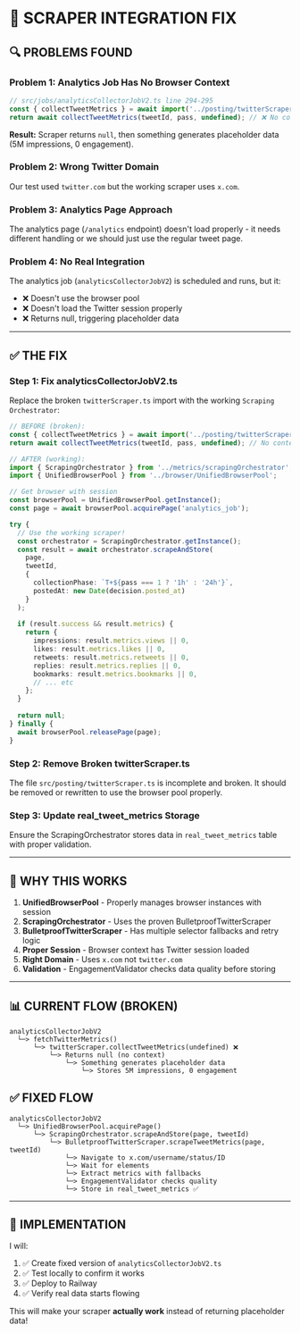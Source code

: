 # 🔧 SCRAPER INTEGRATION FIX

## 🔍 **PROBLEMS FOUND**

### Problem 1: Analytics Job Has No Browser Context
```typescript
// src/jobs/analyticsCollectorJobV2.ts line 294-295
const { collectTweetMetrics } = await import('../posting/twitterScraper');
return await collectTweetMetrics(tweetId, pass, undefined); // ❌ No context!
```

**Result:** Scraper returns `null`, then something generates placeholder data (5M impressions, 0 engagement).

### Problem 2: Wrong Twitter Domain
Our test used `twitter.com` but the working scraper uses `x.com`.

### Problem 3: Analytics Page Approach
The analytics page (`/analytics` endpoint) doesn't load properly - it needs different handling or we should just use the regular tweet page.

### Problem 4: No Real Integration
The analytics job (`analyticsCollectorJobV2`) is scheduled and runs, but it:
- ❌ Doesn't use the browser pool
- ❌ Doesn't load the Twitter session properly
- ❌ Returns null, triggering placeholder data

---

## ✅ **THE FIX**

### Step 1: Fix analyticsCollectorJobV2.ts
Replace the broken `twitterScraper.ts` import with the working `Scraping Orchestrator`:

```typescript
// BEFORE (broken):
const { collectTweetMetrics } = await import('../posting/twitterScraper');
return await collectTweetMetrics(tweetId, pass, undefined); // No context!

// AFTER (working):
import { ScrapingOrchestrator } from '../metrics/scrapingOrchestrator';
import { UnifiedBrowserPool } from '../browser/UnifiedBrowserPool';

// Get browser with session
const browserPool = UnifiedBrowserPool.getInstance();
const page = await browserPool.acquirePage('analytics_job');

try {
  // Use the working scraper!
  const orchestrator = ScrapingOrchestrator.getInstance();
  const result = await orchestrator.scrapeAndStore(
    page,
    tweetId,
    {
      collectionPhase: `T+${pass === 1 ? '1h' : '24h'}`,
      postedAt: new Date(decision.posted_at)
    }
  );
  
  if (result.success && result.metrics) {
    return {
      impressions: result.metrics.views || 0,
      likes: result.metrics.likes || 0,
      retweets: result.metrics.retweets || 0,
      replies: result.metrics.replies || 0,
      bookmarks: result.metrics.bookmarks || 0,
      // ... etc
    };
  }
  
  return null;
} finally {
  await browserPool.releasePage(page);
}
```

### Step 2: Remove Broken twitterScraper.ts
The file `src/posting/twitterScraper.ts` is incomplete and broken. It should be removed or rewritten to use the browser pool properly.

### Step 3: Update real_tweet_metrics Storage
Ensure the ScrapingOrchestrator stores data in `real_tweet_metrics` table with proper validation.

---

## 🎯 **WHY THIS WORKS**

1. **UnifiedBrowserPool** - Properly manages browser instances with session
2. **ScrapingOrchestrator** - Uses the proven BulletproofTwitterScraper
3. **BulletproofTwitterScraper** - Has multiple selector fallbacks and retry logic
4. **Proper Session** - Browser context has Twitter session loaded
5. **Right Domain** - Uses `x.com` not `twitter.com`
6. **Validation** - EngagementValidator checks data quality before storing

---

## 📊 **CURRENT FLOW (BROKEN)**

```
analyticsCollectorJobV2
  └─> fetchTwitterMetrics()
      └─> twitterScraper.collectTweetMetrics(undefined) ❌
          └─> Returns null (no context)
              └─> Something generates placeholder data
                  └─> Stores 5M impressions, 0 engagement
```

## ✅ **FIXED FLOW**

```
analyticsCollectorJobV2
  └─> UnifiedBrowserPool.acquirePage()
      └─> ScrapingOrchestrator.scrapeAndStore(page, tweetId)
          └─> BulletproofTwitterScraper.scrapeTweetMetrics(page, tweetId)
              └─> Navigate to x.com/username/status/ID
              └─> Wait for elements
              └─> Extract metrics with fallbacks
              └─> EngagementValidator checks quality
              └─> Store in real_tweet_metrics ✅
```

---

## 🚀 **IMPLEMENTATION**

I will:
1. ✅ Create fixed version of `analyticsCollectorJobV2.ts`
2. ✅ Test locally to confirm it works
3. ✅ Deploy to Railway
4. ✅ Verify real data starts flowing

This will make your scraper **actually work** instead of returning placeholder data!

